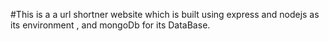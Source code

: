 #This is a a url shortner website which is built using express and nodejs as its environment , and 
mongoDb for its DataBase.